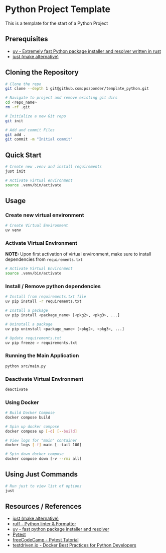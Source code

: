 # Python Project Template

This is a template for the start of a Python Project

## Prerequisites

- [uv - Extremely fast Python package installer and resolver written in rust](https://github.com/astral-sh/uv)
- [just (make alternative)](https://github.com/casey/just)


## Cloning the Repository

```bash
# Clone the repo
git clone --depth 1 git@github.com:pszponder/template_python.git

# Navigate to project and remove existing git dirs
cd <repo_name>
rm -rf .git

# Initialize a new Git repo
git init

# Add and commit Files
git add .
git commit -m "Initial commit"
```

## Quick Start

```bash
# Create new .venv and install requirements
just init

# Activate virtual environment
source .venv/bin/activate
```

## Usage

### Create new virtual environment

```bash
# Create Virtual Environment
uv venv
```

### Activate Virtual Environment

**NOTE:** Upon first activation of virtual environment, make sure to install dependencies from `requirements.txt`

```bash
# Activate Virtual Environment
source .venv/bin/activate
```

### Install / Remove python dependencies

```bash
# Install from requirements.txt file
uv pip install -r requirements.txt

# Install a package
uv pip install <package_name> [<pkg2>, <pkg3>, ...]

# Uninstall a package
uv pip uninstall <package_name> [<pkg2>, <pkg3>, ...]
```

```bash
# Update requirements.txt
uv pip freeze > requirements.txt
```

### Running the Main Application

```bash
python src/main.py
```

### Deactivate Virtual Environment

```bash
deactivate
```

### Using Docker

```bash
# Build Docker Compose
docker compose build

# Spin up docker compose
docker compose up [-d] [--build]

# View logs for "main" container
docker logs [-f] main [--tail 100]

# Spin down docker compose
docker compose down [-v --rmi all]
```

## Using Just Commands

```bash
# Run just to view list of options
just
```

## Resources / References

- [just (make alternative)](https://github.com/casey/just)
- [ruff - Python linter & Formatter](https://github.com/astral-sh/ruff)
- [uv - fast python package installer and resolver](https://github.com/astral-sh/uv)
- [Pytest](https://docs.pytest.org/en)
- [freeCodeCamp - Pytest Tutorial](https://www.youtube.com/watch?v=cHYq1MRoyI0)
- [testdriven.io - Docker Best Practices for Python Developers](https://testdriven.io/blog/docker-best-practices/)